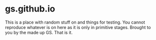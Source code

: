 # gs.github.io
This is a place with random stuff on and things for testing. You cannot reproduce whatever is on here as it is only in primitive stages. Brought to you by the made up GS. That is it.
